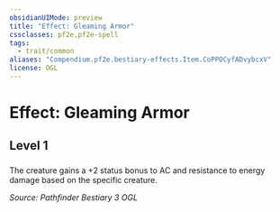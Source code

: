 ```yaml
---
obsidianUIMode: preview
title: "Effect: Gleaming Armor"
cssclasses: pf2e,pf2e-spell
tags:
  - trait/common
aliases: "Compendium.pf2e.bestiary-effects.Item.CoPPOCyfADvybcxV"
license: OGL
---
```

# Effect: Gleaming Armor
## Level 1
### 






The creature gains a +2 status bonus to AC and resistance to energy damage based on the specific creature.

*Source: Pathfinder Bestiary 3*
*OGL*